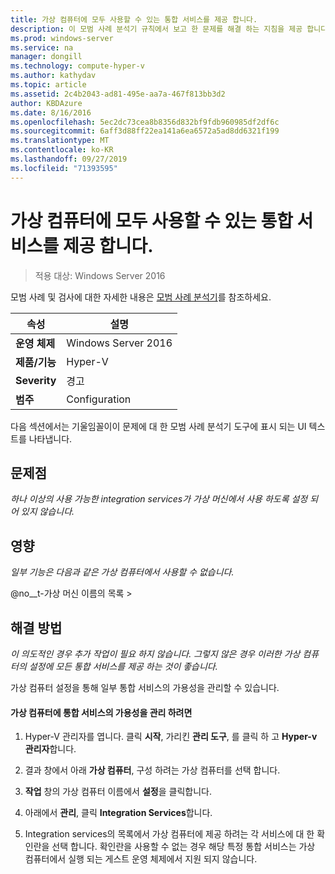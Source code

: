 ```yaml
---
title: 가상 컴퓨터에 모두 사용할 수 있는 통합 서비스를 제공 합니다.
description: 이 모범 사례 분석기 규칙에서 보고 한 문제를 해결 하는 지침을 제공 합니다.
ms.prod: windows-server
ms.service: na
manager: dongill
ms.technology: compute-hyper-v
ms.author: kathydav
ms.topic: article
ms.assetid: 2c4b2043-ad81-495e-aa7a-467f813bb3d2
author: KBDAzure
ms.date: 8/16/2016
ms.openlocfilehash: 5ec2dc73cea8b8356d832bf9fdb960985df2df6c
ms.sourcegitcommit: 6aff3d88ff22ea141a6ea6572a5ad8dd6321f199
ms.translationtype: MT
ms.contentlocale: ko-KR
ms.lasthandoff: 09/27/2019
ms.locfileid: "71393595"
---
```

# <a name="offer-all-available-integration-services-to-virtual-machines"></a>가상 컴퓨터에 모두 사용할 수 있는 통합 서비스를 제공 합니다.

>적용 대상: Windows Server 2016

모범 사례 및 검사에 대한 자세한 내용은 [모범 사례 분석기](https://go.microsoft.com/fwlink/?LinkId=122786)를 참조하세요.
  
|속성|설명|  
|-|-|  
|**운영 체제**|Windows Server 2016|  
|**제품/기능**|Hyper-V|  
|**Severity**|경고|  
|**범주**|Configuration|  
  
다음 섹션에서는 기울임꼴이이 문제에 대 한 모범 사례 분석기 도구에 표시 되는 UI 텍스트를 나타냅니다.  
  
## <a name="issue"></a>문제점  
  
*하나 이상의 사용 가능한 integration services가 가상 머신에서 사용 하도록 설정 되어 있지 않습니다.*  
  
## <a name="impact"></a>영향  
  
*일부 기능은 다음과 같은 가상 컴퓨터에서 사용할 수 없습니다.*  
  
@no__t-가상 머신 이름의 목록 >  
  
## <a name="resolution"></a>해결 방법  
  
*이 의도적인 경우 추가 작업이 필요 하지 않습니다. 그렇지 않은 경우 이러한 가상 컴퓨터의 설정에 모든 통합 서비스를 제공 하는 것이 좋습니다.*  
  
가상 컴퓨터 설정을 통해 일부 통합 서비스의 가용성을 관리할 수 있습니다.   
  
#### <a name="to-manage-the-availability-of-integration-services-to-a-virtual-machine"></a>가상 컴퓨터에 통합 서비스의 가용성을 관리 하려면  
  
1.  Hyper-V 관리자를 엽니다. 클릭 **시작**, 가리킨 **관리 도구**, 를 클릭 하 고 **Hyper-v 관리자**합니다.  
  
2.  결과 창에서 아래 **가상 컴퓨터**, 구성 하려는 가상 컴퓨터를 선택 합니다.  
  
3.  **작업** 창의 가상 컴퓨터 이름에서 **설정**을 클릭합니다.  
  
4.  아래에서 **관리**, 클릭 **Integration Services**합니다.  
  
5.  Integration services의 목록에서 가상 컴퓨터에 제공 하려는 각 서비스에 대 한 확인란을 선택 합니다. 확인란을 사용할 수 없는 경우 해당 특정 통합 서비스는 가상 컴퓨터에서 실행 되는 게스트 운영 체제에서 지원 되지 않습니다.  
  


